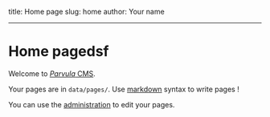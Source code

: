 
title: Home page
slug: home
author: Your name

-----

# Home pagedsf

Welcome to [*Parvula* CMS](https://github.com/BafS/parvula).

Your pages are in `data/pages/`. Use [markdown](http://daringfireball.net/projects/markdown/) syntax to write pages !

You can use the [administration](/admin) to edit your pages.
